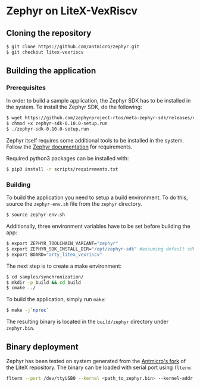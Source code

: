 # Zephyr on LiteX-VexRiscv

## Cloning the repository

```sh
$ git clone https://github.com/antmicro/zephyr.git
$ git checkout litex-vexriscv
```

## Building the application

### Prerequisites

In order to build a sample application, the Zephyr SDK has to be installed in the system.
To install the Zephyr SDK, do the following:

```sh
$ wget https://github.com/zephyrproject-rtos/meta-zephyr-sdk/releases/download/0.10.0/zephyr-sdk-0.10.0-setup.run
$ chmod +x zephyr-sdk-0.10.0-setup.run
$ ./zephyr-sdk-0.10.0-setup.run
```

Zephyr itself requires some additional tools to be installed in the system. Follow the [Zephyr documentation](http://docs.zephyrproject.org/getting_started/installation_linux.html) for requirements.

Required python3 packages can be installed with:
```sh
$ pip3 install -r scripts/requirements.txt
```

### Building

To build the application you need to setup a build environment.
To do this, source the `zephyr-env.sh` file from the `zephyr` directory.
```sh
$ source zephyr-env.sh
```
Additionally, three environment variables have to be set before building the app:

```sh
$ export ZEPHYR_TOOLCHAIN_VARIANT="zephyr"
$ export ZEPHYR_SDK_INSTALL_DIR="/opt/zephyr-sdk" #assuming default sdk install directory
$ export BOARD="arty_litex_vexriscv"
```

The next step is to create a make environment:
```sh
$ cd samples/synchronization/
$ mkdir -p build && cd build
$ cmake ../

```

To build the application, simply run `make`:

```sh
$ make -j`nproc`
```

The resulting binary is located in the `build/zephyr` directory under `zephyr.bin`.

## Binary deployment

Zephyr has been tested on system generated from the [Antmicro's fork](https://github.com/antmicro/litex/tree/vexriscv-zephyr) of the LiteX repository.
The binary can be loaded with serial port using `flterm`:

```sh
flterm --port /dev/ttyUSB0 --kernel <path_to_zephyr.bin> --kernel-addr 0x40000000
```
